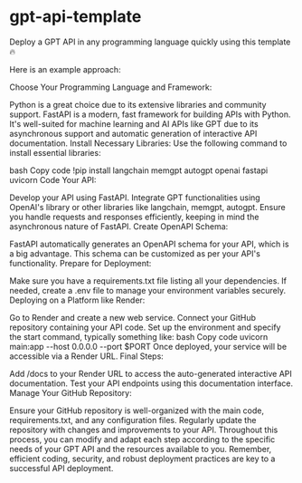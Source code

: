 # gpt-api-template
Deploy a GPT API in any programming language quickly using this template :fire:

Here is an example approach:

Choose Your Programming Language and Framework:

Python is a great choice due to its extensive libraries and community support.
FastAPI is a modern, fast framework for building APIs with Python. It's well-suited for machine learning and AI APIs like GPT due to its asynchronous support and automatic generation of interactive API documentation.
Install Necessary Libraries:
Use the following command to install essential libraries:

bash
Copy code
!pip install langchain memgpt autogpt openai fastapi uvicorn
Code Your API:

Develop your API using FastAPI.
Integrate GPT functionalities using OpenAI's library or other libraries like langchain, memgpt, autogpt.
Ensure you handle requests and responses efficiently, keeping in mind the asynchronous nature of FastAPI.
Create OpenAPI Schema:

FastAPI automatically generates an OpenAPI schema for your API, which is a big advantage.
This schema can be customized as per your API's functionality.
Prepare for Deployment:

Make sure you have a requirements.txt file listing all your dependencies.
If needed, create a .env file to manage your environment variables securely.
Deploying on a Platform like Render:

Go to Render and create a new web service.
Connect your GitHub repository containing your API code.
Set up the environment and specify the start command, typically something like:
bash
Copy code
uvicorn main:app --host 0.0.0.0 --port $PORT
Once deployed, your service will be accessible via a Render URL.
Final Steps:

Add /docs to your Render URL to access the auto-generated interactive API documentation.
Test your API endpoints using this documentation interface.
Manage Your GitHub Repository:

Ensure your GitHub repository is well-organized with the main code, requirements.txt, and any configuration files.
Regularly update the repository with changes and improvements to your API.
Throughout this process, you can modify and adapt each step according to the specific needs of your GPT API and the resources available to you. Remember, efficient coding, security, and robust deployment practices are key to a successful API deployment.
